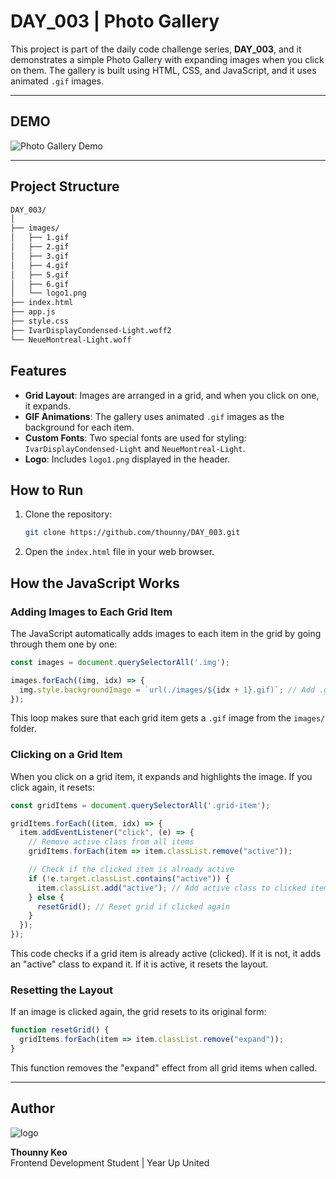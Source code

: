 
# DAY_003 | Photo Gallery

This project is part of the daily code challenge series, **DAY_003**, and it demonstrates a simple Photo Gallery with expanding images when you click on them. The gallery is built using HTML, CSS, and JavaScript, and it uses animated `.gif` images.

---

## DEMO
![Photo Gallery Demo](./images/DAY_003_1.gif)  

---

## Project Structure

```bash
DAY_003/
│
├── images/
│   ├── 1.gif
│   ├── 2.gif
│   ├── 3.gif
│   ├── 4.gif
│   ├── 5.gif
│   ├── 6.gif
│   └── logo1.png  
├── index.html
├── app.js
├── style.css
├── IvarDisplayCondensed-Light.woff2
└── NeueMontreal-Light.woff
```

## Features

- **Grid Layout**: Images are arranged in a grid, and when you click on one, it expands.
- **GIF Animations**: The gallery uses animated `.gif` images as the background for each item.
- **Custom Fonts**: Two special fonts are used for styling: `IvarDisplayCondensed-Light` and `NeueMontreal-Light`.
- **Logo**: Includes `logo1.png` displayed in the header.

## How to Run

1. Clone the repository:
   ```bash
   git clone https://github.com/thounny/DAY_003.git
   ```
2. Open the `index.html` file in your web browser.

## How the JavaScript Works

### Adding Images to Each Grid Item

The JavaScript automatically adds images to each item in the grid by going through them one by one:

```javascript
const images = document.querySelectorAll('.img');

images.forEach((img, idx) => {
  img.style.backgroundImage = `url(./images/${idx + 1}.gif)`; // Add .gif images
});
```
This loop makes sure that each grid item gets a `.gif` image from the `images/` folder.

### Clicking on a Grid Item

When you click on a grid item, it expands and highlights the image. If you click again, it resets:

```javascript
const gridItems = document.querySelectorAll('.grid-item');

gridItems.forEach((item, idx) => {
  item.addEventListener("click", (e) => {
    // Remove active class from all items
    gridItems.forEach(item => item.classList.remove("active"));

    // Check if the clicked item is already active
    if (!e.target.classList.contains("active")) {
      item.classList.add("active"); // Add active class to clicked item
    } else {
      resetGrid(); // Reset grid if clicked again
    }
  });
});
```

This code checks if a grid item is already active (clicked). If it is not, it adds an "active" class to expand it. If it is active, it resets the layout.

### Resetting the Layout

If an image is clicked again, the grid resets to its original form:

```javascript
function resetGrid() {
  gridItems.forEach(item => item.classList.remove("expand"));
}
```

This function removes the "expand" effect from all grid items when called.

---

## Author

![logo](https://web.archive.org/web/20091027053343/http://geocities.com/animecap/index_dwn.gif)

**Thounny Keo**  
Frontend Development Student | Year Up United